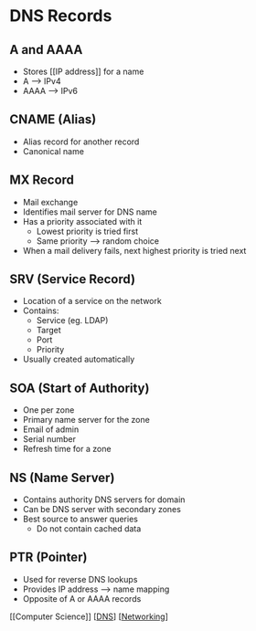# DNS Records

## A and AAAA

- Stores [[IP address]] for a name
- A --> IPv4
- AAAA --> IPv6

## CNAME (Alias)

- Alias record for another record
- Canonical name

## MX Record

- Mail exchange
- Identifies mail server for DNS name
- Has a priority associated with it
  - Lowest priority is tried first
  - Same priority --> random choice
- When a mail delivery fails, next highest priority is tried next

## SRV (Service Record)

- Location of a service on the network
- Contains:
  - Service (eg. LDAP)
  - Target
  - Port
  - Priority
- Usually created automatically

## SOA (Start of Authority)

- One per zone
- Primary name server for the zone
- Email of admin
- Serial number
- Refresh time for a zone

## NS (Name Server)

- Contains authority DNS servers for domain
- Can be DNS server with secondary zones
- Best source to answer queries
  - Do not contain cached data

## PTR (Pointer)

- Used for reverse DNS lookups
- Provides IP address --> name mapping
- Opposite of A or AAAA records

[[Computer Science]] [[DNS]] [[Networking]]

[//begin]: # "Autogenerated link references for markdown compatibility"
[ip-address]: ip-address "IP Address"
[computer-science]: computer-science "Computer Science"
[dns]: dns "DNS (Domain Name System)"
[networking]: networking "Networking"
[//end]: # "Autogenerated link references"